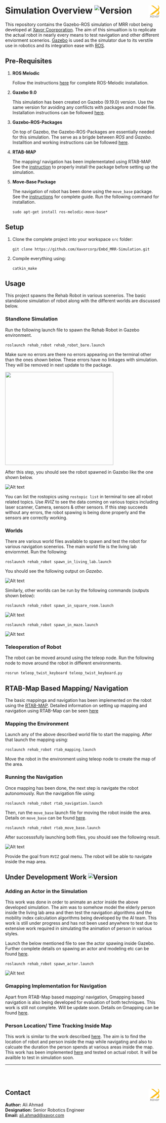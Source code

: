 
# Simulation Overview ![Version](https://img.shields.io/badge/MRR-XAVOR-yellow)<img align="right" src="rehab_robot/images/xavro_logo.png" width="40" height="40">

This repository contains the Gazebo-ROS simulation of MRR robot being developed at [Xavor Coorporation](https://www.xavor.com). The aim of this simualtion is to replicate the actual robot in nearly every means to test navigation and other different enviorment scenerios. [Gazebo](http://gazebosim.org/) is used as the simulator due to its verstile use in robotics and its integration ease with [ROS](https://www.ros.org/). 


## Pre-Requisites

1. __ROS Melodic__

   Follow the instructions [here](http://wiki.ros.org/melodic/Installation/Ubuntu) for complete ROS-Melodic installation.

2. __Gazebo 9.0__
   
   This simulation has been created on Gazebo (9.19.0) version. Use the same version for avoiding any confilicts with packages and model file. Installation instructions can be followed [here](http://gazebosim.org/tutorials?cat=install&tut=install_ubuntu&ver=9.0).

3. __Gazebo-ROS-Packages__
  
    On top of Gazebo, the Gazebo-ROS-Packages are essentially needed for this simulation. The serve as a brigde between *ROS* and *Gazebo*. Installtion and working instructions can be followed [here](https://gazebosim.org/tutorials?tut=ros_installing&cat=connect_ros).

4. __RTAB-MAP__
   
   The mapping/ navigation has been implementated using RTAB-MAP. See the [instruction](https://github.com/introlab/rtabmap_ros) to properly install the package before setting up the simulation.

5. __Move-Base Package__
   
   The navigation of robot has been done using the ```move_base``` package. See the [instructions]() for complete guide. Run the following command for installation. 

   ```sudo apt-get install ros-melodic-move-base*```



## Setup 

1. Clone the complete project into your workspace ```src``` folder: 
   
   ```git clone https://github.com/Xavorcorp/Embd_MRR-Simulation.git```

2. Compile everything using: 
   
   ```catkin_make```


## Usage 

This project spawns the Rehab Robot in various scenerios. The basic standalone simulation of robot along with the different worlds are discussed below. 

  ### Standlone Simulation 

  Run the following launch file to spawn the Rehab Robot in Gazebo environment.

  ```roslaunch rehab_robot rehab_robot_bare.launch```

  Make sure no errors are there no errors appearing on the terminal other than the ones shown below. These errors have no linkages with simulation. They will be removed in next update to the package.

   <!-- ![Alt text](images/initial_errors.png) -->
   <img align="center" src="rehab_robot/images/initial_errors.png" width="350" height="300"> 

After this step, you should see the robot spawned in Gazebo like the one shown below. 

  ![Alt text](rehab_robot/images/bare_robot.png)

You can list the rostopics using ```rostopic list``` in terminal to see all robot related topics. Use *RVIZ* to see the data coming on various topics including laser scanner, Camera, sensors & other sensors. If this step succeeds without any errors, the robot spawing is being done properly and the sensors are correctly working. 

### Worlds

There are various world files available to spawn and test the robot for various navigation scenerios. The main world file is the living lab enviornmet. Run the following: 

```roslaunch rehab_robot spawn_in_living_lab.launch```

You should see the following output on *Gazebo*.

![Alt text](rehab_robot/images/living_lab.png)

Similarly, other worlds can be run by the following commands (outputs shown below):

```roslaunch rehab_robot spawn_in_square_room.launch```

![Alt text](rehab_robot/images/square.png)

```roslaunch rehab_robot spawn_in_maze.launch ```

![Alt text](rehab_robot/images/maze.png)
   
### Teleoperation of Robot

The robot can be moved around using the teleop node. Run the following node to move around the robot in different environments. 

```rosrun teleop_twist_keyboard teleop_twist_keyboard.py```


## RTAB-Map Based Mapping/ Navigation

The basic mappinga and navigation has been implemented on the robot using the [RTAB-MAP](http://wiki.ros.org/rtabmap_ros). Detailed information on setting up mapping and navigation using RTAB-Map can be seen [here](http://wiki.ros.org/rtabmap_ros/Tutorials/SetupOnYourRobot)

### Mapping the Environment

Launch any of the above described world file to start the mapping. After that launch the mapping using:

```roslaunch rehab_robot rtab_mapping.launch```

Move the robot in the environment using teleop node to create the map of the area. 

### Running the Navigation

Once mapping has been done, the next step is navigate the robot autonomously. Run the navigation file using:

```roslaunch rehab_robot rtab_navigation.launch```

Then, run the ```move_base``` launch file for moving the robot inside the area. Details on ```move_base``` can be found [here](http://wiki.ros.org/move_base).

```roslaunch rehab_robot rtab_move_base.launch```

After successsfully launching both files, you should see the following result.

![Alt text](images/move_base.png)

Provide the goal from ```RVIZ``` goal menu. The robot will be able to navigate inside the map area. 


## Under Development Work ![Version](https://img.shields.io/badge/status-under%20development-yellowgreen)

### Adding an Actor in the Simulation

This work was done in order to animate an actor inside the above developed simulation. The aim was to somehow model the elderly person inside the living lab area and then test the navigation algorithms and the mobility index calculation algorithms being developed by the AI team. This work is still under progress and has not been used anywhere to test due to extensive work required in simulating the animation of person in various styles. 

Launch the below mentioned file to see the actor spawing inside Gazebo. Further complete details on spawing an actor and modeling etc can be found [here](http://gazebosim.org/tutorials?tut=actor&cat=build_robot).


```roslaunch rehab_robot spawn_actor.launch```

![Alt text](rehab_robot/images/actor_work.png)


### Gmapping Implementation for Navigation

Apart from RTAB-Map based mapping/ navigation, Gmapping based navigation is also being developed for evaluation of both techniques. This work is still not complete. Will be update soon. Details on Gmapping can be found [here](http://wiki.ros.org/gmapping).


### Person Location/ Time Tracking Inside Map

This work is similar to the work described [here](https://github.com/aliahmadXVR/rehab_person_loc). The aim is to find the location of robot and person inside the map while navigating and also to calcuate the duration the person spends at various areas inside the map. This work has been implemented [here](https://github.com/aliahmadXVR/rehab_person_loc) and tested on actual robot. It will be 
availble to test in simulation soon. 

___
<br/><br/>
## Contact <img align="right" src="rehab_robot/images/xavro_logo.png" width="40" height="40">  
**Author:** Ali Ahmad  <br/>
**Designation:** Senior Robotics Engineer <br/>
**Email:** ali.ahmad@xavor.com <br/>

